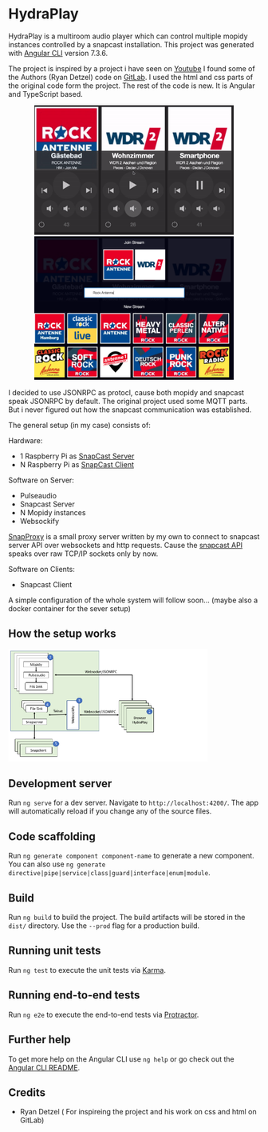 # HydraPlay
HydraPlay is a multiroom audio player which can control multiple mopidy instances controlled by a snapcast installation.
This project was generated with [Angular CLI](https://github.com/angular/angular-cli) version 7.3.6.

The project is inspired by a project i have seen on [Youtube](https://www.youtube.com/watch?v=Lmr58F8gSs8&t=100s)
I found some of the Authors (Ryan Detzel) code on [GitLab](https://gitlab.com/ryandetzel/music-all/tree/master/src).
I used the html and css parts of the original code form the project. The rest of the code is new. It is Angular and 
TypeScript based.

<center>

<div float: center'>
  <img style="width: 400px" width="400px" src="doc/images/changestream.gif"></img>
</div>

<div float: center'>
  <img style="width: 400px" width="400px" src="doc/images/library.png"></img>
</div>

</center>

I decided to use JSONRPC as protocl, cause both mopidy and snapcast speak JSONRPC by default.
The original project used some MQTT parts. But i never figured out how the snapcast communication
was established.

The general setup (in my case) consists of:

Hardware: 
- 1 Raspberry Pi as [SnapCast Server](https://github.com/badaix/snapcast)
- N Raspberry Pi as [SnapCast Client](https://github.com/badaix/snapcast)

Software on Server: 
- Pulseaudio
- Snapcast Server
- N Mopidy instances
- Websockify

[SnapProxy](https://github.com/mariolukas/SnapProxy) is a small proxy server written by my own to connect to snapcast server
API over websockets and http requests. Cause the [snapcast API](https://github.com/badaix/snapcast/tree/master/doc/json_rpc_api) speaks over raw TCP/IP
sockets only by now.

Software on Clients: 
- Snapcast Client

 
A simple configuration of the whole system will follow soon... (maybe also a docker container for the sever setup)

## How the setup works

<div float: center'>
  <img style="width: 400px" width="400px" src="doc/images/hydra_setup.png"></img>
</div>

## Development server

Run `ng serve` for a dev server. Navigate to `http://localhost:4200/`. The app will automatically reload if you change any of the source files.

## Code scaffolding

Run `ng generate component component-name` to generate a new component. You can also use `ng generate directive|pipe|service|class|guard|interface|enum|module`.

## Build

Run `ng build` to build the project. The build artifacts will be stored in the `dist/` directory. Use the `--prod` flag for a production build.

## Running unit tests

Run `ng test` to execute the unit tests via [Karma](https://karma-runner.github.io).

## Running end-to-end tests

Run `ng e2e` to execute the end-to-end tests via [Protractor](http://www.protractortest.org/).

## Further help

To get more help on the Angular CLI use `ng help` or go check out the [Angular CLI README](https://github.com/angular/angular-cli/blob/master/README.md).

## Credits
- Ryan Detzel ( For inspireing the project and his work on css and html on GitLab)
